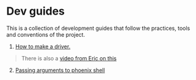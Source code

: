 # Dev guides

This is a collection of development guides that follow the practices, tools and conventions of the project.

1. [How to make a driver.](./how_to_make_driver.md)
> There is also a [video from Eric on this](https://www.youtube.com/watch?v=8znQmrKgNxA)
2. [Passing arguments to phoenix shell](https://www.youtube.com/watch?v=VDPu7hwBsq8)
